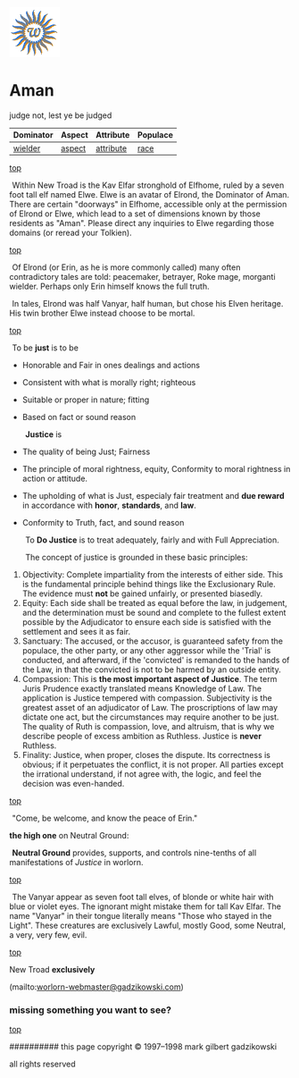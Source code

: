 ![wsun](assets/wsun.gif)

# Aman



judge not, lest ye be judged

|  **Dominator**       |  **Aspect**        |  **Attribute**           |  **Populace**  | 
| -------------------- | ------------------ | ------------------------ | -------------- | 
|  [wielder](wielder)  |  [aspect](aspect)  |  [attribute](attribute)  |  [race](race)  | 

 

 [top](#top) 

  ![xparent](assets/xparent.gif) Within New Troad is the Kav Elfar stronghold of Elfhome, ruled by a seven foot tall elf named Elwe. Elwe is an avatar of Elrond, the Dominator of Aman. There are certain "doorways" in Elfhome, accessible only at the permission of Elrond or Elwe, which lead to a set of dimensions known by those residents as "Aman". Please direct any inquiries to Elwe regarding those domains (or reread your Tolkien).

 

 [top](#top) 

  ![xparent](assets/xparent.gif) Of Elrond (or Erin, as he is more commonly called) many often contradictory tales are told: peacemaker, betrayer, Roke mage, morganti wielder. Perhaps only Erin himself knows the full truth.

  ![xparent](assets/xparent.gif) In tales, Elrond was half Vanyar, half human, but chose his Elven heritage. His twin brother Elwe instead choose to be mortal.

 

 [top](#top) 

  ![xparent](assets/xparent.gif) To be **just** is to be 

* Honorable and Fair in ones dealings and actions
* Consistent with what is morally right; righteous
* Suitable or proper in nature; fitting
* Based on fact or sound reason



  ![xparent](assets/xparent.gif) **Justice** is 

* The quality of being Just; Fairness
* The principle of moral rightness, equity, Conformity to moral rightness in action or attitude.
* The upholding of what is Just, especialy fair treatment and **due reward** in accordance with **honor**, **standards**, and **law**.
* Conformity to Truth, fact, and sound reason



  ![xparent](assets/xparent.gif) To **Do Justice** is to treat adequately, fairly and with Full Appreciation.

  ![xparent](assets/xparent.gif) The concept of justice is grounded in these basic principles: 

1. Objectivity: Complete impartiality from the interests of either side. This is the fundamental principle behind things like the Exclusionary Rule. The evidence must **not** be gained unfairly, or presented biasedly.
1. Equity: Each side shall be treated as equal before the law, in judgement, and the determination must be sound and complete to the fullest extent possible by the Adjudicator to ensure each side is satisfied with the settlement and sees it as fair.
1. Sanctuary: The accused, or the accusor, is guaranteed safety from the populace, the other party, or any other aggressor while the 'Trial' is conducted, and afterward, if the 'convicted' is remanded to the hands of the Law, in that the convicted is not to be harmed by an outside entity.
1. Compassion: This is **the most important aspect of Justice**. The term Juris Prudence exactly translated means Knowledge of Law. The application is Justice tempered with compassion. Subjectivity is the greatest asset of an adjudicator of Law. The proscriptions of law may dictate one act, but the circumstances may require another to be just. The quality of Ruth is compassion, love, and altruism, that is why we describe people of excess ambition as Ruthless. Justice is **never** Ruthless.
1. Finality: Justice, when proper, closes the dispute. Its correctness is obvious; if it perpetuates the conflict, it is not proper. All parties except the irrational understand, if not agree with, the logic, and feel the decision was even-handed.



 

 [top](#top) 

  ![xparent](assets/xparent.gif) "Come, be welcome, and know the peace of Erin."

 
 **the high one** on Neutral Ground:

  ![xparent](assets/xparent.gif) **Neutral Ground** provides, supports, and controls nine-tenths of all manifestations of *Justice* in worlorn.

 



 [top](#top) 

  ![xparent](assets/xparent.gif) The Vanyar appear as seven foot tall elves, of blonde or white hair with blue or violet eyes. The ignorant might mistake them for tall Kav Elfar. The name "Vanyar" in their tongue literally means "Those who stayed in the Light". These creatures are exclusively Lawful, mostly Good, some Neutral, a very, very few, evil.

 

 [top](#top) 

New Troad **exclusively** 

 (mailto:worlorn-webmaster@gadzikowski.com) 


### missing something you want to see?



 [top](#top) 


########## this page copyright © 1997–1998 mark gilbert gadzikowski

all rights reserved